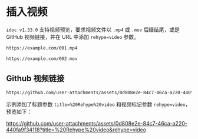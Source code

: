 插入视频
===

`idoc v1.33.0` 支持视频预览，要求视频文件以 `.mp4` 或 `.mov` 后缀结尾，或是 GitHub 视频链接，并在 URL 中添加 `rehype=video` 参数。

```markdown
https://example.com/001.mp4

https://example.com/002.mov
```

## Github 视频链接

```markdown
https://github.com/user-attachments/assets/0d808e2e-84c7-46ca-a220-440fa9f34118?title=%20Rehype%20video&rehype=video
```

示例添加了标题参数 `title=%20Rehype%20video` 和视频标记参数 `rehype=video`，预览如下：

https://github.com/user-attachments/assets/0d808e2e-84c7-46ca-a220-440fa9f34118?title=%20Rehype%20video&rehype=video